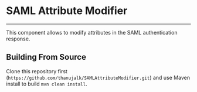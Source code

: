 # SAML Attribute Modifier
---
This component allows to modify attributes in the SAML authentication response.

## Building From Source

Clone this repository first (`https://github.com/thanujalk/SAMLAttributeModifier.git`) and use Maven install to build
`mvn clean install`.

